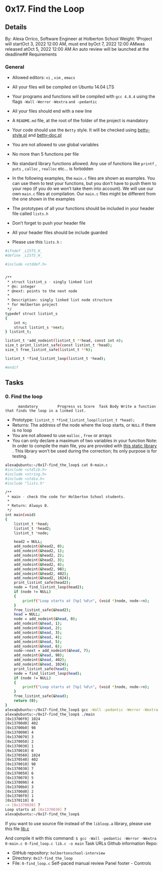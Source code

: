 # 0x17. Find the Loop
## Details
 By: Alexa Orrico, Software Engineer at Holberton School Weight: 1Project will startOct 3, 2022 12:00 AM, must end byOct 7, 2022 12:00 AMwas released atOct 5, 2022 12:00 AM An auto review will be launched at the deadline## Requirements
### General
* Allowed editors:  ` vi ` ,  ` vim ` ,  ` emacs ` 
* All your files will be compiled on Ubuntu 14.04 LTS
* Your programs and functions will be compiled with  ` gcc 4.8.4 `  using the flags  ` -Wall `  ` -Werror `  ` -Wextra `  ` and -pedantic ` 
* All your files should end with a new line
* A  ` README.md `  file, at the root of the folder of the project is mandatory
* Your code should use the  ` Betty `  style. It will be checked using [betty-style.pl](https://github.com/holbertonschool/Betty/blob/master/betty-style.pl) 
 and [betty-doc.pl](https://github.com/holbertonschool/Betty/blob/master/betty-doc.pl) 

* You are not allowed to use global variables
* No more than 5 functions per file
* No standard library functions allowed. Any use of functions like  ` printf ` ,  ` puts ` ,  ` calloc ` ,  ` realloc `  etc… is forbidden
* In the following examples, the  ` main.c `  files are shown as examples. You can use them to test your functions, but you don’t have to push them to your repo (if you do we won’t take them into account). We will use our own  ` main.c `  files at compilation. Our  ` main.c `  files might be different from the one shown in the examples
* The prototypes of all your functions should be included in your header file called  ` lists.h ` 
* Don’t forget to push your header file
* All your header files should be include guarded
* Please use this  ` lists.h ` : 
```bash
#ifndef _LISTS_H_
#define _LISTS_H_

#include <stddef.h>


/**
 * struct listint_s - singly linked list
 * @n: integer
 * @next: points to the next node
 *
 * Description: singly linked list node structure
 * for Holberton project
 */
typedef struct listint_s
{
    int n;
    struct listint_s *next;
} listint_t;

listint_t *add_nodeint(listint_t **head, const int n);
size_t print_listint_safe(const listint_t *head);
size_t free_listint_safe(listint_t **h);

listint_t *find_listint_loop(listint_t *head);

#endif

```
## Tasks
### 0. Find the loop
          mandatory         Progress vs Score  Task Body Write a function that finds the loop in a linked list.
* Prototype:  ` listint_t *find_listint_loop(listint_t *head); ` 
* Returns: The address of the node where the loop starts, or  ` NULL `  if there is no loop
* You are not allowed to use  ` malloc ` ,  ` free `  or arrays
* You can only declare a maximum of two variables in your function
Note: In order to compile the main file, you are provided with  [this static library](https://s3.amazonaws.com/intranet-projects-files/interviews/472/libloop.a) 
 . This library won’t be used during the correction; Its only purpose is for testing.
```bash
alexa@ubuntu:~/0x17-find_the_loop$ cat 0-main.c 
#include <stdlib.h>
#include <string.h>
#include <stdio.h>
#include "lists.h"

/**
 * main - check the code for Holberton School students.
 *
 * Return: Always 0.
 */
int main(void)
{
    listint_t *head;
    listint_t *head2;
    listint_t *node;

    head2 = NULL;
    add_nodeint(&head2, 0);
    add_nodeint(&head2, 1);
    add_nodeint(&head2, 2);
    add_nodeint(&head2, 3);
    add_nodeint(&head2, 4);
    add_nodeint(&head2, 98);
    add_nodeint(&head2, 402);
    add_nodeint(&head2, 1024);
    print_listint_safe(head2);
    node = find_listint_loop(head2);
    if (node != NULL)
    {
        printf("Loop starts at [%p] %d\n", (void *)node, node->n);
    }
    free_listint_safe(&head2);
    head = NULL;
    node = add_nodeint(&head, 0);
    add_nodeint(&head, 1);
    add_nodeint(&head, 2);
    add_nodeint(&head, 3);
    add_nodeint(&head, 4);
    add_nodeint(&head, 5);
    add_nodeint(&head, 6);
    node->next = add_nodeint(&head, 7);
    add_nodeint(&head, 98);
    add_nodeint(&head, 402);
    add_nodeint(&head, 1024);
    print_listint_safe(head);
    node = find_listint_loop(head);
    if (node != NULL)
    {
        printf("Loop starts at [%p] %d\n", (void *)node, node->n);
    }
    free_listint_safe(&head);
    return (0);
}
alexa@ubuntu:~/0x17-find_the_loop$ gcc -Wall -pedantic -Werror -Wextra 0-main.c 0-find_loop.c -L. -lloop -o main
alexa@ubuntu:~/0x17-find_the_loop$ ./main
[0x13700f0] 1024
[0x13700d0] 402
[0x13700b0] 98
[0x1370090] 4
[0x1370070] 3
[0x1370050] 2
[0x1370030] 1
[0x1370010] 0
[0x1370560] 1024
[0x1370540] 402
[0x1370010] 98
[0x1370030] 7
[0x1370050] 6
[0x1370070] 5
[0x1370090] 4
[0x13700b0] 3
[0x13700d0] 2
[0x13700f0] 1
[0x1370110] 0
-> [0x1370030] 7
Loop starts at [0x1370030] 7
alexa@ubuntu:~/0x17-find_the_loop$ 

```
If you want to use source file instead of the   ` libloop.a `   library, please use this file  [lib.c](https://holbertonintranet.s3.amazonaws.com/uploads/text/2021/1/79eebf4f9215073644b8cd766a88c8a3f3a0fd88.c?X-Amz-Algorithm=AWS4-HMAC-SHA256&X-Amz-Credential=AKIARDDGGGOU5BHMTQX4%2F20221006%2Fus-east-1%2Fs3%2Faws4_request&X-Amz-Date=20221006T192957Z&X-Amz-Expires=345600&X-Amz-SignedHeaders=host&X-Amz-Signature=862aaedc1ce4c4baa95e3d78831d9e592b290778eef13695181f567fc56d9d63) 

And compile it with this command:   ` $ gcc -Wall -pedantic -Werror -Wextra 0-main.c 0-find_loop.c lib.c -o main ` 
 Task URLs  Github information Repo:
* GitHub repository:  ` holbertonschool-interview ` 
* Directory:  ` 0x17-find_the_loop ` 
* File:  ` 0-find_loop.c ` 
 Self-paced manual review  Panel footer - Controls 

